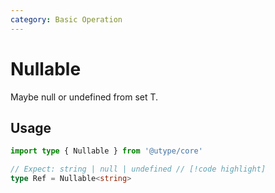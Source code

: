 ```yaml
---
category: Basic Operation
---
```


# Nullable

<TypeInfo category="Basic Operation" />

Maybe null or undefined from set T.

## Usage

```ts
import type { Nullable } from '@utype/core'

// Expect: string | null | undefined // [!code highlight]
type Ref = Nullable<string>
```
